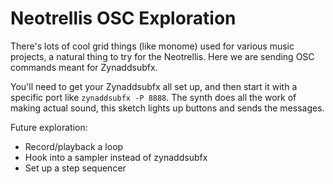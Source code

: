 # Neotrellis OSC Exploration

There's lots of cool grid things (like monome) used for various music projects, a natural thing to try for the Neotrellis. Here we are sending OSC commands meant for Zynaddsubfx.

You'll need to get your Zynaddsubfx all set up, and then start it with a specific port like `zynaddsubfx -P 8888`. The synth does all the work of making actual sound, this sketch lights up buttons and sends the messages.

Future exploration:
* Record/playback a loop
* Hook into a sampler instead of zynaddsubfx
* Set up a step sequencer
